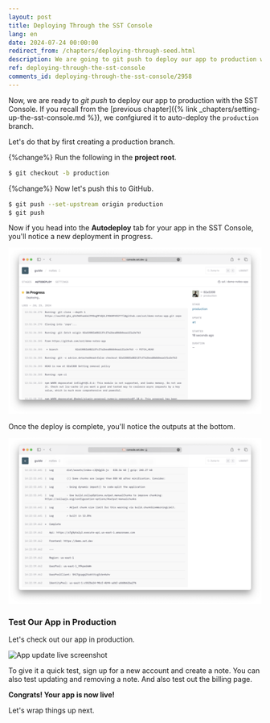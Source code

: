 ```yaml
---
layout: post
title: Deploying Through the SST Console
lang: en
date: 2024-07-24 00:00:00
redirect_from: /chapters/deploying-through-seed.html
description: We are going to git push to deploy our app to production with the SST Console.
ref: deploying-through-the-sst-console
comments_id: deploying-through-the-sst-console/2958
---
```


Now, we are ready to _git push_ to deploy our app to production with the SST Console. If you recall from the [previous chapter]({% link _chapters/setting-up-the-sst-console.md %}), we confgiured it to auto-deploy the `production` branch. 

Let's do that by first creating a production branch.

{%change%} Run the following in the **project root**.

```bash
$ git checkout -b production
```

{%change%} Now let's push this to GitHub.

```bash
$ git push --set-upstream origin production
$ git push
```

Now if you head into the **Autodeploy** tab for your app in the SST Console, you'll notice a new deployment in progress.

![SST Console production deploy in progress](/assets/part2/sst-console-production-deploy-in-progress.png)

Once the deploy is complete, you'll notice the outputs at the bottom.

![Prod build stack outputs](/assets/part2/prod-build-stack-outputs.png)

### Test Our App in Production

Let's check out our app in production.

![App update live screenshot](/assets/part2/app-update-live.png)

To give it a quick test, sign up for a new account and create a note. You can also test updating and removing a note. And also test out the billing page.

**Congrats! Your app is now live!**

Let's wrap things up next.
